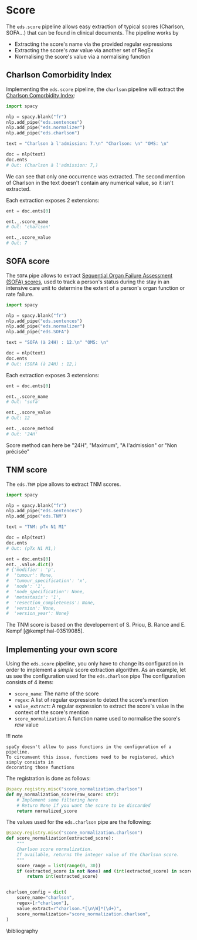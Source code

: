 # Score

The `eds.score` pipeline allows easy extraction of typical scores (Charlson, SOFA...) that can be found in clinical documents.
The pipeline works by

- Extracting the score's name via the provided regular expressions
- Extracting the score's _raw_ value via another set of RegEx
- Normalising the score's value via a normalising function

## Charlson Comorbidity Index

Implementing the `eds.score` pipeline, the `charlson` pipeline will extract the [Charlson Comorbidity Index](https://www.mdcalc.com/charlson-comorbidity-index-cci):

```python
import spacy

nlp = spacy.blank("fr")
nlp.add_pipe("eds.sentences")
nlp.add_pipe("eds.normalizer")
nlp.add_pipe("eds.charlson")

text = "Charlson à l'admission: 7.\n" "Charlson: \n" "OMS: \n"

doc = nlp(text)
doc.ents
# Out: (Charlson à l'admission: 7,)
```

We can see that only one occurrence was extracted. The second mention of Charlson in the text
doesn't contain any numerical value, so it isn't extracted.

Each extraction exposes 2 extensions:

```python
ent = doc.ents[0]

ent._.score_name
# Out: 'charlson'

ent._.score_value
# Out: 7
```

## SOFA score

The `SOFA` pipe allows to extract [Sequential Organ Failure Assessment (SOFA) scores](https://www.mdcalc.com/calc/691/sequential-organ-failure-assessment-sofa-score), used to track a person's status during the stay in an intensive care unit to determine the extent of a person's organ function or rate failure.

```python
import spacy

nlp = spacy.blank("fr")
nlp.add_pipe("eds.sentences")
nlp.add_pipe("eds.normalizer")
nlp.add_pipe("eds.SOFA")

text = "SOFA (à 24H) : 12.\n" "OMS: \n"

doc = nlp(text)
doc.ents
# Out: (SOFA (à 24H) : 12,)
```

Each extraction exposes 3 extensions:

```python
ent = doc.ents[0]

ent._.score_name
# Out: 'sofa'

ent._.score_value
# Out: 12

ent._.score_method
# Out: '24H'
```

Score method can here be "24H", "Maximum", "A l'admission" or "Non précisée"

## TNM score

The `eds.TNM` pipe allows to extract TNM scores.

```python
import spacy

nlp = spacy.blank("fr")
nlp.add_pipe("eds.sentences")
nlp.add_pipe("eds.TNM")

text = "TNM: pTx N1 M1"

doc = nlp(text)
doc.ents
# Out: (pTx N1 M1,)

ent = doc.ents[0]
ent._.value.dict()
# {'modifier': 'p',
#  'tumour': None,
#  'tumour_specification': 'x',
#  'node': '1',
#  'node_specification': None,
#  'metastasis': '1',
#  'resection_completeness': None,
#  'version': None,
#  'version_year': None}
```

The TNM score is based on the developement of S. Priou, B. Rance and E. Kempf [@kempf:hal-03519085].

## Implementing your own score

Using the `eds.score` pipeline, you only have to change its configuration in order to implement a _simple_ score extraction algorithm. As an example, let us see the configuration used for the `eds.charlson` pipe
The configuration consists of 4 items:

- `score_name`: The name of the score
- `regex`: A list of regular expression to detect the score's mention
- `value_extract`: A regular expression to extract the score's value in the context of the score's mention
- `score_normalization`: A function name used to normalise the score's _raw_ value

!!! note

    spaCy doesn't allow to pass functions in the configuration of a pipeline.
    To circumvent this issue, functions need to be registered, which simply consists in
    decorating those functions

The registration is done as follows:

```python
@spacy.registry.misc("score_normalization.charlson")
def my_normalization_score(raw_score: str):
    # Implement some filtering here
    # Return None if you want the score to be discarded
    return normalized_score
```

The values used for the `eds.charlson` pipe are the following:

```python
@spacy.registry.misc("score_normalization.charlson")
def score_normalization(extracted_score):
    """
    Charlson score normalization.
    If available, returns the integer value of the Charlson score.
    """
    score_range = list(range(0, 30))
    if (extracted_score is not None) and (int(extracted_score) in score_range):
        return int(extracted_score)


charlson_config = dict(
    score_name="charlson",
    regex=[r"charlson"],
    value_extract=r"charlson.*[\n\W]*(\d+)",
    score_normalization="score_normalization.charlson",
)
```

\bibliography
